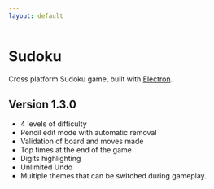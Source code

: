 ```yaml
---
layout: default
---
```


# Sudoku

Cross platform Sudoku game, built with [Electron](https://electronjs.org/).

## Version 1.3.0

* 4 levels of difficulty
* Pencil edit mode with automatic removal
* Validation of board and moves made
* Top times at the end of the game
* Digits highlighting
* Unlimited Undo
* Multiple themes that can be switched during gameplay. 
